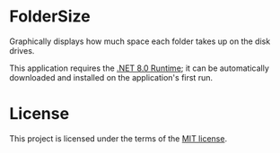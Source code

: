 # FolderSize

Graphically displays how much space each folder takes up on the disk drives.  
  
This application requires the [.NET 8.0 Runtime](https://dotnet.microsoft.com/en-us/download/dotnet/8.0); it can be automatically downloaded and installed on the application's first run.  

# License

This project is licensed under the terms of the [MIT license](./LICENSE.txt).
